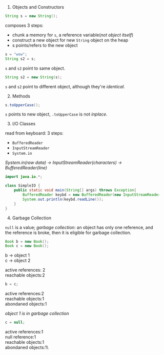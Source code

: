 1. Objects and Constructors

```java
String s = new String();
```

composes 3 steps:
  - chunk a memory for `s`, a reference variable(_not object itself_)
  - construct a new object for new `String` object on the heap
  - s points/refers to the new object
  
```java
s = "wow";
String s2 = s;
```

`s` and `s2` point to same object.

```java
String s2 = new String(s);
```

`s` and `s2` point to different object, although they're _identical_.


2. Methods

```java
s.toUpperCase();
```

`s` points to new object, `.toUpperCase` is not _inplace_.


3. I/O Classes

read from keyboard:
3 steps:
  - `BufferedReader`
  - `InputStreamReader`
  - `System.in`

*System.in(raw data) -> InputStreamReader(characters) -> BufferedReader(line)*

```java
import java.io.*;

class SimpleIO {
    public static void main(String[] args) throws Exception{
        BufferedReader keybd = new BufferedReader(new InputStreamReader(System.in));
        System.out.println(keybd.readLine());
    }
}
```

4. Garbage Collection

`null` is a value; _garbage collection_: an object has only one reference, and the reference is broke, then it is eligible for garbage collection.

```java
Book b = new Book();
Book c = new Book();
```
b -> object 1\
c -> object 2

active references: 2\
reachable objects:2

```java
b = c;
```

active references:2\
reachable objects:1\
abondaned objects:1

*object 1 is in garbage collection*

```java
c = null;
```

active references:1\
null reference:1\
reachable objects:1\
abondaned objects:1\




